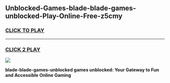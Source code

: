 
## Unblocked-Games-blade-blade-games-unblocked-Play-Online-Free-z5cmy
<h3>
<a href="https://premium76.site?title=blade-blade-games-unblocked&ref=26A">CLICK TO PLAY</a></h3>
<hr>

<h3>
<a href="https://premium76.site?title=blade-blade-games-unblocked&ref=26A">CLICK 2 PLAY</a>
  
</h3>

<a href="https://premium76.site?title=blade-blade-games-unblocked&ref=26A"><img src="https://clearcache.store/games.png"></a>


**blade-blade-games-unblocked games unblocked: Your Gateway to Fun and Accessible Online Gaming**
